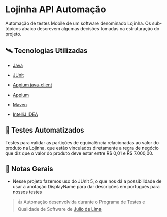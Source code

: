 # Lojinha API Automação
Automação de testes Mobile de um software denominado Lojinha. Os sub-tópicos abaixo descrevem algumas decisões tomadas na estruturação do projeto.


## 🛰️ Tecnologias Utilizadas   
- [Java](https://www.oracle.com/br/java/technologies/javase-jdk11-downloads.html)
  
- [JUnit](https://mvnrepository.com/artifact/org.junit.jupiter/junit-jupiter-engine/5.7.1)

- [Appium java-client](https://mvnrepository.com/artifact/io.appium/java-client)
  
- [Appium](https://appium.io/)
  
- [Maven](https://maven.apache.org/)

- [IntelliJ IDEA](https://www.jetbrains.com/idea/)

## 🤖 Testes Automatizados
Testes para validar as partições de equivalência relacionadas ao valor do produto na Lojinha, que estão vinculados diretamente a regra de negócio que diz que o valor do produto deve estar entre R$ 0,01 e R$ 7.000,00.

## 📝 Notas Gerais

- Nesse projeto fazemos uso do JUnit 5, o que nos dá a possibilidade de usar a anotação DisplayName para dar descrições em português para nossos testes



> 👍 Automação desenvolvida durante o Programa de Testes e Qualidade de Software de [Julio de Lima](https://www.juliodelima.com.br)